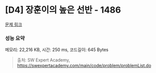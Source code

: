 # [D4] 장훈이의 높은 선반 - 1486 

[문제 링크](https://swexpertacademy.com/main/code/problem/problemDetail.do?contestProbId=AV2b7Yf6ABcBBASw) 

### 성능 요약

메모리: 22,216 KB, 시간: 250 ms, 코드길이: 645 Bytes



> 출처: SW Expert Academy, https://swexpertacademy.com/main/code/problem/problemList.do